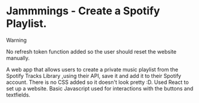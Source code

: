 # Jammmings - Create a Spotify Playlist.
> [!WARNING]
> No refresh token function added so the user should reset the website manually.

 A web app that allows users to create a private music playlist from the Spotify Tracks Library ,using their API, save it and add it to their Spotify account. 
 There is no CSS added so it doesn't look pretty :D. 
 Used React to set up a website.
 Basic Javascript used for interactions with the buttons and textfields. 

